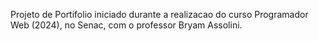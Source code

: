 Projeto de Portifolio iniciado durante a realizacao do curso Programador Web (2024), no Senac, com o professor Bryam Assolini.
